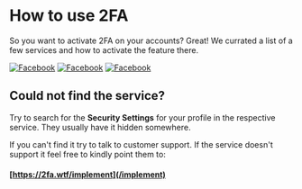 # How to use 2FA

So you want to activate 2FA on your accounts? Great! We currated a list of a few services and how to activate the feature there. 

<div id="useList"></div>

[![Facebook](http://svgporn.com/logos/facebook.svg)](/use/facebook)
[![Facebook](http://svgporn.com/logos/google.svg)](/use/google)
[![Facebook](http://svgporn.com/logos/github.svg)](/use/github)

## Could not find the service?

Try to search for the **Security Settings** for your profile in the respective service. They usually have it hidden somewhere. 

If you can't find it try to talk to customer support. If the service doesn't support it feel free to kindly point them to: 

#### [https://2fa.wtf/implement](/implement)
